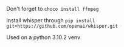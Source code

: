 Don't forget to `choco install ffmpeg`

Install whisper through `pip install git+https://github.com/openai/whisper.git`

Used on a python 3.10.2 venv